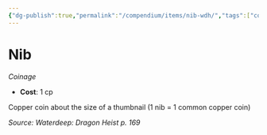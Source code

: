 ```yaml
---
{"dg-publish":true,"permalink":"/compendium/items/nib-wdh/","tags":["compendium/src/5e/wdh","item/wealth/coinage"]}
---
```


# Nib
*Coinage*  

- **Cost**: 1 cp

Copper coin about the size of a thumbnail (1 nib = 1 common copper coin)

*Source: Waterdeep: Dragon Heist p. 169*